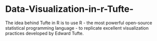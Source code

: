 # Data-Visualization-in-r-Tufte-
The idea behind Tufte in R is to use R - the most powerful open-source statistical programming language - to replicate excellent visualization practices developed by Edward Tufte.
